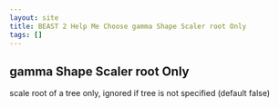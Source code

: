 ```yaml
---
layout: site
title: BEAST 2 Help Me Choose gamma Shape Scaler root Only
tags: []
---
```


## gamma Shape Scaler root Only

scale root of a tree only, ignored if tree is not specified (default false)
